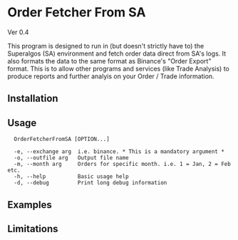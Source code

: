 # Order Fetcher From SA
Ver 0.4 <br>

This program is designed to run in (but doesn't strictly have to) the Superalgos (SA) environment and fetch order data direct from SA's logs. It also formats the data to the same format as Binance's "Order Export" format. This is to allow other programs and services (like Trade Analysis) to produce reports and further analyis on your Order / Trade information.
## Installation
## Usage
```
  OrderFetcherFromSA [OPTION...]

  -e, --exchange arg  i.e. binance. * This is a mandatory argument *
  -o, --outfile arg   Output file name
  -m, --month arg     Orders for specific month. i.e. 1 = Jan, 2 = Feb etc.
  -h, --help          Basic usage help
  -d, --debug         Print long debug information
```
## Examples
## Limitations
